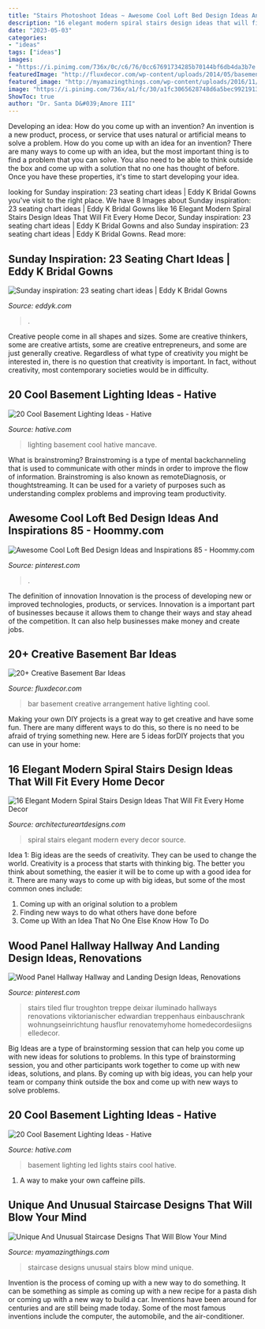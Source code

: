 ```yaml
---
title: "Stairs Photoshoot Ideas ~ Awesome Cool Loft Bed Design Ideas And Inspirations 85"
description: "16 elegant modern spiral stairs design ideas that will fit every home decor"
date: "2023-05-03"
categories:
- "ideas"
tags: ["ideas"]
images:
- "https://i.pinimg.com/736x/0c/c6/76/0cc67691734285b70144bf6db4da3b7e.jpg"
featuredImage: "http://fluxdecor.com/wp-content/uploads/2014/05/basement-bar-ideas/13-wall-arrangement.jpg"
featured_image: "http://myamazingthings.com/wp-content/uploads/2016/11/stairs_11.jpg"
image: "https://i.pinimg.com/736x/a1/fc/30/a1fc3065628748d6a5bec99219131e4e.jpg"
ShowToc: true
author: "Dr. Santa D&#039;Amore III"
---
```



Developing an idea: How do you come up with an invention?
An invention is a new product, process, or service that uses natural or artificial means to solve a problem. How do you come up with an idea for an invention? There are many ways to come up with an idea, but the most important thing is to find a problem that you can solve. You also need to be able to think outside the box and come up with a solution that no one has thought of before. Once you have these properties, it's time to start developing your idea.

	

		
looking for Sunday inspiration: 23 seating chart ideas | Eddy K Bridal Gowns you've visit to the right place. We have 8 Images about Sunday inspiration: 23 seating chart ideas | Eddy K Bridal Gowns like 16 Elegant Modern Spiral Stairs Design Ideas That Will Fit Every Home Decor, Sunday inspiration: 23 seating chart ideas | Eddy K Bridal Gowns and also Sunday inspiration: 23 seating chart ideas | Eddy K Bridal Gowns. Read more:
		
    
## Sunday Inspiration: 23 Seating Chart Ideas | Eddy K Bridal Gowns

<img loading=lazy src="https://eddyk.com/wp-content/uploads/2016/10/sunday-inspiration-seating-chart-17.jpg" onerror="this.onerror=null;this.src='https://tse1.mm.bing.net/th?id=OIP.uN8kAu-N79g-POFhZP8FbQHaLH&amp;pid=15.1';" alt="Sunday inspiration: 23 seating chart ideas | Eddy K Bridal Gowns">

_Source: eddyk.com_

>. 

	

Creative people come in all shapes and sizes. Some are creative thinkers, some are creative artists, some are creative entrepreneurs, and some are just generally creative. Regardless of what type of creativity you might be interested in, there is no question that creativity is important. In fact, without creativity, most contemporary societies would be in difficulty.

    
## 20 Cool Basement Lighting Ideas - Hative

<img loading=lazy src="http://hative.com/wp-content/uploads/2014/05/basement-lighting-ideas/17-mancave-lighting.jpg" onerror="this.onerror=null;this.src='https://tse2.mm.bing.net/th?id=OIP.Lv5P2XWwy28z3Ls7FBCDywHaJ4&amp;pid=15.1';" alt="20 Cool Basement Lighting Ideas - Hative">

_Source: hative.com_

>lighting basement cool hative mancave. 

	

What is brainstroming?
Brainstroming is a type of mental backchanneling that is used to communicate with other minds in order to improve the flow of information. Brainstroming is also known as remoteDiagnosis, or thoughtstreaming. It can be used for a variety of purposes such as understanding complex problems and improving team productivity.

    
## Awesome Cool Loft Bed Design Ideas And Inspirations 85 - Hoommy.com

<img loading=lazy src="https://i.pinimg.com/736x/a1/fc/30/a1fc3065628748d6a5bec99219131e4e.jpg" onerror="this.onerror=null;this.src='https://tse1.mm.bing.net/th?id=OIP.2s6807zTqWsxMAFt4urUmwHaKG&amp;pid=15.1';" alt="Awesome Cool Loft Bed Design Ideas and Inspirations 85 - Hoommy.com">

_Source: pinterest.com_

>. 

	

The definition of innovation
Innovation is the process of developing new or improved technologies, products, or services. Innovation is a important part of businesses because it allows them to change their ways and stay ahead of the competition. It can also help businesses make money and create jobs.

    
## 20+ Creative Basement Bar Ideas

<img loading=lazy src="http://fluxdecor.com/wp-content/uploads/2014/05/basement-bar-ideas/13-wall-arrangement.jpg" onerror="this.onerror=null;this.src='https://tse2.mm.bing.net/th?id=OIP.cFNCNa6iVc-TO7xSlDm1QQHaJ3&amp;pid=15.1';" alt="20+ Creative Basement Bar Ideas">

_Source: fluxdecor.com_

>bar basement creative arrangement hative lighting cool. 

	

Making your own DIY projects is a great way to get creative and have some fun. There are many different ways to do this, so there is no need to be afraid of trying something new. Here are 5 ideas forDIY projects that you can use in your home: 

    
## 16 Elegant Modern Spiral Stairs Design Ideas That Will Fit Every Home Decor

<img loading=lazy src="https://www.architectureartdesigns.com/wp-content/uploads/2015/01/114-630x425.jpg" onerror="this.onerror=null;this.src='https://tse2.mm.bing.net/th?id=OIP.eypbCbp5otU6u4ACnwDinwHaE_&amp;pid=15.1';" alt="16 Elegant Modern Spiral Stairs Design Ideas That Will Fit Every Home Decor">

_Source: architectureartdesigns.com_

>spiral stairs elegant modern every decor source. 

	

Idea 1: Big ideas are the seeds of creativity. They can be used to change the world.
Creativity is a process that starts with thinking big. The better you think about something, the easier it will be to come up with a good idea for it. There are many ways to come up with big ideas, but some of the most common ones include:
1. Coming up with an original solution to a problem
2. Finding new ways to do what others have done before
3. Come up With an Idea That No One Else Know How To Do

    
## Wood Panel Hallway Hallway And Landing Design Ideas, Renovations

<img loading=lazy src="https://i.pinimg.com/736x/0c/c6/76/0cc67691734285b70144bf6db4da3b7e.jpg" onerror="this.onerror=null;this.src='https://tse1.mm.bing.net/th?id=OIP.YsLaNGTaNxzzbUZkcsW5KAHaJ4&amp;pid=15.1';" alt="Wood Panel Hallway Hallway and Landing Design Ideas, Renovations">

_Source: pinterest.com_

>stairs tiled flur troughton treppe deixar iluminado hallways renovations viktorianischer edwardian treppenhaus einbauschrank wohnungseinrichtung hausflur renovatemyhome homedecordesiigns elledecor. 

	

Big Ideas are a type of brainstorming session that can help you come up with new ideas for solutions to problems. In this type of brainstorming session, you and other participants work together to come up with new ideas, solutions, and plans. By coming up with big ideas, you can help your team or company think outside the box and come up with new ways to solve problems.

    
## 20 Cool Basement Lighting Ideas - Hative

<img loading=lazy src="http://hative.com/wp-content/uploads/2014/05/basement-lighting-ideas/11-white-stairs-with-led-lights.jpg" onerror="this.onerror=null;this.src='https://tse1.mm.bing.net/th?id=OIP.jrxayhIWFzstk870tf1PPQHaJ4&amp;pid=15.1';" alt="20 Cool Basement Lighting Ideas - Hative">

_Source: hative.com_

>basement lighting led lights stairs cool hative. 

	

1. A way to make your own caffeine pills.

    
## Unique And Unusual Staircase Designs That Will Blow Your Mind

<img loading=lazy src="http://myamazingthings.com/wp-content/uploads/2016/11/stairs_11.jpg" onerror="this.onerror=null;this.src='https://tse4.mm.bing.net/th?id=OIP.L1O4-3CzzdInODkJqrXGqAHaLH&amp;pid=15.1';" alt="Unique And Unusual Staircase Designs That Will Blow Your Mind">

_Source: myamazingthings.com_

>staircase designs unusual stairs blow mind unique. 

	

Invention is the process of coming up with a new way to do something. It can be something as simple as coming up with a new recipe for a pasta dish or coming up with a new way to build a car. Inventions have been around for centuries and are still being made today. Some of the most famous inventions include the computer, the automobile, and the air-conditioner.


